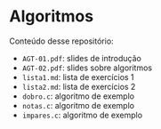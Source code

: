 # Algoritmos

Conteúdo desse repositório:

- `AGT-01.pdf`: slides de introdução
- `AGT-02.pdf`: slides sobre algoritmos
- `lista1.md`: lista de exercícios 1
- `lista2.md`: lista de exercícios 2
- `dobro.c`: algoritmo de exemplo
- `notas.c`: algoritmo de exemplo
- `impares.c`: algoritmo de exemplo